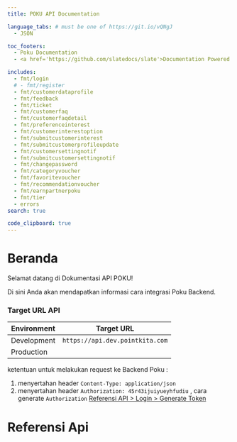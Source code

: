 ```yaml
---
title: POKU API Documentation

language_tabs: # must be one of https://git.io/vQNgJ
  - JSON

toc_footers:
  - Poku Documentation
  - <a href='https://github.com/slatedocs/slate'>Documentation Powered by Slate</a>

includes:
  - fmt/login
  # - fmt/register
  - fmt/customerdataprofile
  - fmt/feedback
  - fmt/ticket
  - fmt/customerfaq
  - fmt/customerfaqdetail
  - fmt/preferenceinterest
  - fmt/customerinterestoption
  - fmt/submitcustomerinterest
  - fmt/submitcustomerprofileupdate
  - fmt/customersettingnotif
  - fmt/submitcustomersettingnotif
  - fmt/changepassword
  - fmt/categoryvoucher
  - fmt/favoritevoucher
  - fmt/recommendationvoucher
  - fmt/earnpartnerpoku
  - fmt/tier
  - errors
search: true

code_clipboard: true
---
```


# Beranda

Selamat datang di Dokumentasi API POKU!

Di sini Anda akan mendapatkan informasi cara integrasi Poku Backend.
### Target URL API

Environment | Target URL
-------| ----------
Development | `https://api.dev.pointkita.com`  
Production  | 

ketentuan untuk melakukan request ke Backend Poku :

1. menyertahan header `Content-Type: application/json`
2. menyertahan header `Authorization: 45r43ijuiyueyhfudiu`
  , cara generate `Authorization` [Referensi API > Login > Generate Token](#login)

# Referensi Api

